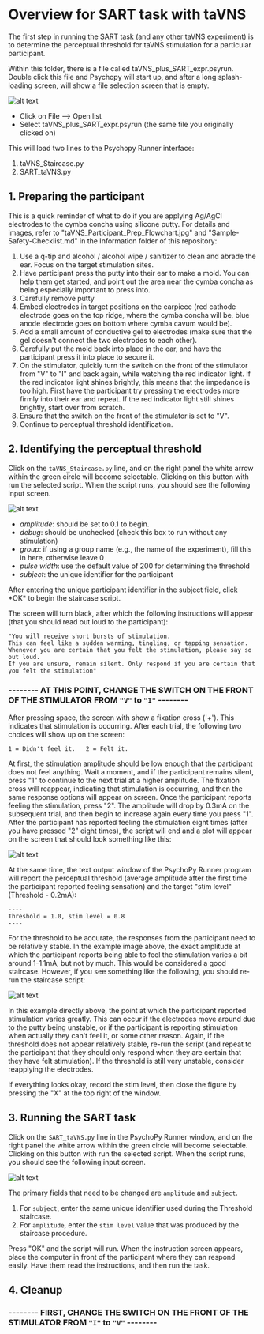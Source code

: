 
# Overview for SART task with taVNS

The first step in running the SART task (and any other taVNS experiment) is to determine the perceptual threshold for taVNS stimulation for a particular participant.

Within this folder, there is a file called taVNS_plus_SART_expr.psyrun. Double click this file and Psychopy will start up, and after a long splash-loading screen, will show a file selection screen that is empty. 

![alt text](psychopy_gui.png "Psychopy GUI")

- Click on File --> Open list
- Select taVNS_plus_SART_expr.psyrun (the same file you originally clicked on)

This will load two lines to the Psychopy Runner interface:
1. taVNS_Staircase.py
2. SART_taVNS.py

## 1. Preparing the participant 

This is a quick reminder of what to do if you are applying Ag/AgCl electrodes to the cymba concha using silicone putty. For details and images, refer to "taVNS_Participant_Prep_Flowchart.jpg" and "Sample-Safety-Checklist.md" in the Information folder of this repository:

1. Use a q-tip and alcohol / alcohol wipe / sanitizer to clean and abrade the ear. Focus on the target stimulation sites. 
2. Have participant press the putty into their ear to make a mold. You can help them get started, and point out the area near the cymba concha as being especially important to press into.
3. Carefully remove putty
4. Embed electrodes in target positions on the earpiece (red cathode electrode goes on the top ridge, where the cymba concha will be, blue anode electrode goes on bottom where cymba cavum would be). 
5. Add a small amount of conductive gel to electrodes (make sure that the gel doesn't connect the two electrodes to each other). 
6. Carefully put the mold back into place in the ear, and have the participant press it into place to secure it. 
7. On the stimulator, quickly turn the switch on the front of the stimulator from "V" to "I" and back again, while watching the red indicator light. If the red indicator light shines brightly, this means that the impedance is too high. First have the participant try pressing the electrodes more firmly into their ear and repeat. If the red indicator light still shines brightly, start over from scratch. 
8. Ensure that the switch on the front of the stimulator is set to "V". 
9. Continue to perceptual threshold identification. 

## 2. Identifying the perceptual threshold

Click on the `taVNS_Staircase.py` line, and on the right panel the white arrow within the green circle will become selectable. Clicking on this button with run the selected script. When the script runs, you should see the following input screen. 

![alt text](Staircase_intro_gui.png "Staircase GUI")

- *amplitude*: should be set to 0.1 to begin. 
- *debug*: should be unchecked (check this box to run without any stimulation)
- *group*: if using a group name (e.g., the name of the experiment), fill this in here, otherwise leave 0
- *pulse width*: use the default value of 200 for determining the threshold
- *subject*: the unique identifier for the participant

After entering the unique participant identifier in the subject field, click \*OK\* to begin the staircase script. 

The screen will turn black, after which the following instructions will appear (that you should read out loud to the participant):
```
"You will receive short bursts of stimulation.
This can feel like a sudden warming, tingling, or tapping sensation.
Whenever you are certain that you felt the stimulation, please say so out loud.
If you are unsure, remain silent. Only respond if you are certain that you felt the stimulation"
```

### -------- AT THIS POINT, CHANGE THE SWITCH ON THE FRONT OF THE STIMULATOR FROM `"V"` to `"I"` --------


After pressing space, the screen with show a fixation cross ('+'). This indicates that stimulation is occurring. After each trial, the following two choices will show up on the screen: 
```
1 = Didn't feel it.   2 = Felt it.
```

At first, the stimulation amplitude should be low enough that the participant does not feel anything. Wait a moment, and if the participant remains silent, press "1" to continue to the next trial at a higher amplitude. The fixation cross will reappear, indicating that stimulation is occurring, and then the same response options will appear on screen. Once the participant reports feeling the stimulation, press "2". The amplitude will drop by 0.3mA on the subsequent trial, and then begin to increase again every time you press "1". After the participant has reported feeling the stimulation eight times (after you have pressed "2" eight times), the script will end and a plot will appear on the screen that should look something like this:

![alt text](sample_staircase_result.png "Sample staircase results")

At the same time, the text output window of the PsychoPy Runner program will report the perceptual threshold (average amplitude after the first time the participant reported feeling sensation) and the target "stim level" (Threshold - 0.2mA):
```
----
Threshold = 1.0, stim level = 0.8
---- 
```

For the threshold to be accurate, the responses from the participant need to be relatively stable. In the example image above, the exact amplitude at which the participant reports being able to feel the stimulation varies a bit around 1-1.1mA, but not by much. This would be considered a good staircase. However, if you see something like the following, you should re-run the staircase script: 

![alt text](sample_bad_staircase_result.png "Sample staircase results")

In this example directly above, the point at which the participant reported stimulation varies greatly. This can occur if the electrodes move around due to the putty being unstable, or if the participant is reporting stimulation when actually they can't feel it, or some other reason. Again, if the threshold does not appear relatively stable, re-run the script (and repeat to the participant that they should only respond when they are certain that they have felt stimulation). If the threshold is still very unstable, consider reapplying the electrodes. 

If everything looks okay, record the stim level, then close the figure by pressing the "X" at the top right of the window.

## 3. Running the SART task

Click on the `SART_taVNS.py` line in the PsychoPy Runner window, and on the right panel the white arrow within the green circle will become selectable. Clicking on this button with run the selected script. When the script runs, you should see the following input screen. 

![alt text](SART_intro_gui.png "SART GUI")

The primary fields that need to be changed are `amplitude` and `subject`. 
1. For `subject`, enter the same unique identifier used during the Threshold staircase.
2. For `amplitude`, enter the `stim level` value that was produced by the staircase procedure. 

Press "OK" and the script will run. When the instruction screen appears, place the computer in front of the participant where they can respond easily. Have them read the instructions, and then run the task. 

## 4. Cleanup

### -------- FIRST, CHANGE THE SWITCH ON THE FRONT OF THE STIMULATOR FROM `"I"` to `"V"` --------

